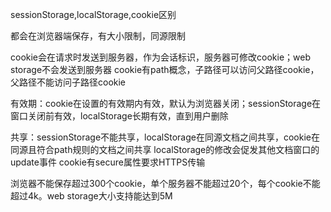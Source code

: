 sessionStorage,localStorage,cookie区别

都会在浏览器端保存，有大小限制，同源限制

cookie会在请求时发送到服务器，作为会话标识，服务器可修改cookie；web storage不会发送到服务器
cookie有path概念，子路径可以访问父路径cookie，父路径不能访问子路径cookie

有效期：cookie在设置的有效期内有效，默认为浏览器关闭；sessionStorage在窗口关闭前有效，localStorage长期有效，直到用户删除

共享：sessionStorage不能共享，localStorage在同源文档之间共享，cookie在同源且符合path规则的文档之间共享
localStorage的修改会促发其他文档窗口的update事件
cookie有secure属性要求HTTPS传输

浏览器不能保存超过300个cookie，单个服务器不能超过20个，每个cookie不能超过4k。web storage大小支持能达到5M
